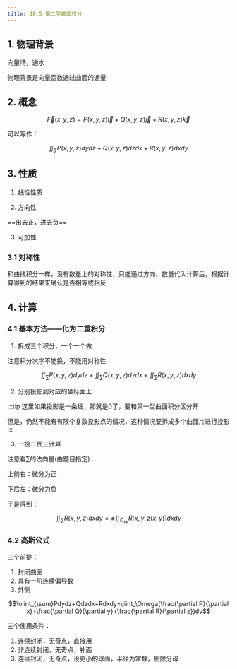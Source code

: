 ```yaml
---
title: 18.5 第二型曲面积分
---
```


## 1. 物理背景

向量场，通水

物理背景是向量函数通过曲面的通量

## 2. 概念

$$\vec{F}(x,y,z)=P(x,y,z)\vec{i}+Q(x,y,z)\vec{j}+R(x,y,z)\vec{k}$$

可以写作：

$$\iint_{\sum} P(x,y,z)dydz+Q(x,y,z)dzdx+R(x,y,z)dxdy$$

## 3. 性质

1. 线性性质

2. 方向性

==出去正，进去负==

3. 可加性

### 3.1 对称性

和曲线积分一样，没有数量上的对称性，只能通过方向、数量代入计算后，根据计算得到的结果来确认是否相等或相反


## 4. 计算

### 4.1 基本方法——化为二重积分

1. 拆成三个积分，一个一个做

注意积分次序不能换，不能用对称性

$$\iint_{\sum} P(x,y,z)dydz+\iint_{\sum} Q(x,y,z)dzdx+\iint_{\sum} R (x,y,z)dxdy$$

2. 分别投影到对应的坐标面上

:::tip
这里如果投影是一条线，那就是0了，要和第一型曲面积分区分开

但是，仍然不能有有限个复数投影点的情况，这种情况要拆成多个曲面片进行投影
:::

3. 一投二代三计算

注意看$\sum$的法向量(由题目指定)

上前右：微分为正

下后左：微分为负

于是得到：

$$\iint_{\sum}R(x,y,z)dxdy=\pm\iint_{D_{xy}}R[x,y,z(x,y)]dxdy$$


### 4.2 高斯公式

三个前提：

1. 封闭曲面
2. 具有一阶连续偏导数
3. 外侧

$$\oiint_{\sum}Pdydz+Qdzdx+Rdxdy=\iiint_\Omega(\frac{\partial P}{\partial x}+\frac{\partial Q}{\partial y}+\frac{\partial R}{\partial z})dv$$


三个使用条件：

1. 连续封闭，无奇点，直接用
2. 非连续封闭，无奇点，补面
3. 连续封闭，无奇点，设更小的球面，半径为常数，剔除分母
















